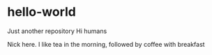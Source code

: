 # hello-world
Just another repository
Hi humans

Nick here. I like tea in the morning, followed by coffee with breakfast
